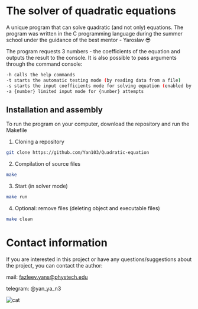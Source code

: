 
# The solver of quadratic equations

A unique program that can solve quadratic (and not only) equations. The program was written in the C programming language during the summer school under the guidance of the best mentor - Yaroslav 😎

The program requests 3 numbers - the coefficients of the equation and outputs the result to the console. It is also possible to pass arguments through the command console:
```bash
-h calls the helр commands
-t starts the automatic testing mode (by reading data from a file)
-s starts the input coefficients mode fоr solving equation (enabled by default)
-a {number} limited input mode fоr {number} attempts
```

## Installation and assembly
To run the program on your computer, download the repository and run the Makefile
1. Cloning a repository
```bash
git clone https://github.com/Yan103/Quadratic-equation
```
2. Compilation of source files
```bash
make
```
3. Start (in solver mode)
```bash
make run
```
4. Optional: remove files (deleting object and executable files)
```bash
make clean
```

# Contact information
If you are interested in this project or have any questions/suggestions about the project, you can contact the author:

mail: fazleev.yans@phystech.edu

telegram: @yan_ya_n3

![cat](https://tenor.com/ru/view/peachcat-cat-cats-kittens-kitties-gif-13806497)
